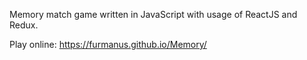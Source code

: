 Memory match game written in JavaScript with usage of ReactJS and Redux.

Play online: https://furmanus.github.io/Memory/
